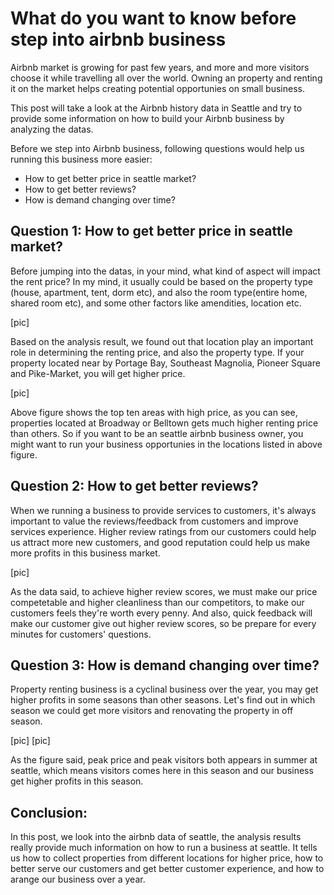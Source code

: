 # What do you want to know before step into airbnb business

Airbnb market is growing for past few years, and more and more visitors choose it while travelling all over the world. Owning an property and renting it on the market helps creating potential opportunies on small business.

This post will take a look at the Airbnb history data in Seattle and try to provide some information on how to build your Airbnb business by analyzing the datas.

Before we step into Airbnb business, following questions would help us running this business more easier:
* How to get better price in seattle market?
* How to get better reviews?
* How is demand changing over time?

## Question 1: How to get better price in seattle market?

Before jumping into the datas, in your mind, what kind of aspect will impact the rent price? In my mind, it usually could be based on the property type (house, apartment, tent, dorm etc), and also the room type(entire home, shared room etc), and some other factors like amendities, location etc.

[pic]

Based on the analysis result, we found out that location play an important role in determining the renting price, and also the property type. If your property located near by Portage Bay, Southeast Magnolia, Pioneer Square and Pike-Market, you will get higher price.

[pic]

Above figure shows the top ten areas with high price, as you can see, properties located at Broadway or Belltown gets much higher renting price than others. So if you want to be an seattle airbnb business owner, you might want to run your business opportunies in the locations listed in above figure.

## Question 2: How to get better reviews?

When we running a business to provide services to customers, it's always important to value the reviews/feedback from customers and improve services experience. Higher review ratings from our customers could help us attract more new customers, and good reputation could help us make more profits in this business market.

[pic]

As the data said, to achieve higher review scores, we must make our price competetable and higher cleanliness than our competitors, to make our customers feels they're worth every penny. And also, quick feedback will make our customer give out higher review scores, so be prepare for every minutes for customers' questions.


## Question 3: How is demand changing over time?

Property renting business is a cyclinal business over the year, you may get higher profits in some seasons than other seasons. Let's find out in which season we could get more visitors and renovating the property in off season.

[pic]
[pic]

As the figure said, peak price and peak visitors both appears in summer at seattle, which means visitors comes here in this season and our business get higher profits in this season.

## Conclusion:

In this post, we look into the airbnb data of seattle, the analysis results really provide much information on how to run a business at seattle. It tells us how to collect properties from different locations for higher price, how to better serve our customers and get better customer experience, and how to arange our business over a year.
